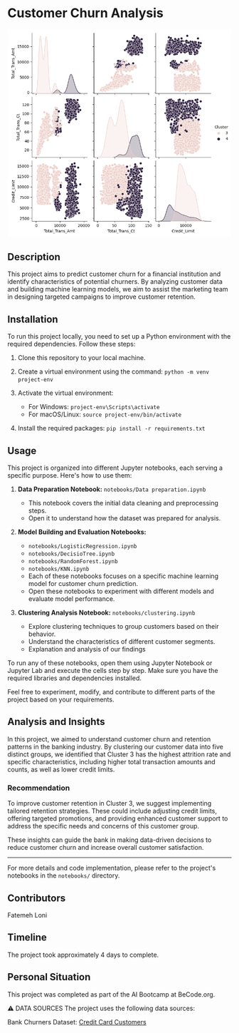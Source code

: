 # Customer Churn Analysis

![plot](assets/plot.png)

## Description

This project aims to predict customer churn for a financial institution and identify characteristics of potential churners. By analyzing customer data and building machine learning models, we aim to assist the marketing team in designing targeted campaigns to improve customer retention.

## Installation

To run this project locally, you need to set up a Python environment with the required dependencies. Follow these steps:

1. Clone this repository to your local machine.

2.  Create a virtual environment using the command: `python -m venv project-env`

3. Activate the virtual environment:
   - For Windows: `project-env\Scripts\activate`
   - For macOS/Linux: `source project-env/bin/activate`

4. Install the required packages: `pip install -r requirements.txt`


## Usage

This project is organized into different Jupyter notebooks, each serving a specific purpose. Here's how to use them:

1. **Data Preparation Notebook:** `notebooks/Data preparation.ipynb`
   - This notebook covers the initial data cleaning and preprocessing steps.
   - Open it to understand how the dataset was prepared for analysis.


2. **Model Building and Evaluation Notebooks:** 
   - `notebooks/LogisticRegression.ipynb`
   - `notebooks/DecisioTree.ipynb`
   - `notebooks/RandomForest.ipynb`
   - `notebooks/KNN.ipynb`
   - Each of these notebooks focuses on a specific machine learning model for customer churn prediction.
   - Open these notebooks to experiment with different models and evaluate model performance.

3. **Clustering Analysis Notebook:** `notebooks/clustering.ipynb`
   - Explore clustering techniques to group customers based on their behavior.
   - Understand the characteristics of different customer segments.
   - Explanation and analysis of our findings



To run any of these notebooks, open them using Jupyter Notebook or Jupyter Lab and execute the cells step by step. Make sure you have the required libraries and dependencies installed.

Feel free to experiment, modify, and contribute to different parts of the project based on your requirements.


## Analysis and Insights

In this project, we aimed to understand customer churn and retention patterns in the banking industry. By clustering our customer data into five distinct groups, we identified that Cluster 3 has the highest attrition rate and specific characteristics, including higher total transaction amounts and counts, as well as lower credit limits.

### Recommendation

To improve customer retention in Cluster 3, we suggest implementing tailored retention strategies. These could include adjusting credit limits, offering targeted promotions, and providing enhanced customer support to address the specific needs and concerns of this customer group.

These insights can guide the bank in making data-driven decisions to reduce customer churn and increase overall customer satisfaction.

---

For more details and code implementation, please refer to the project's notebooks in the `notebooks/` directory.

## Contributors
Fatemeh Loni

## Timeline
The project took approximately 4 days to complete.

## Personal Situation
This project was completed as part of the AI Bootcamp at BeCode.org.



⚠️ DATA SOURCES
The project uses the following data sources:

Bank Churners Dataset: 
[Credit Card Customers](https://www.kaggle.com/sakshigoyal7/credit-card-customers)






